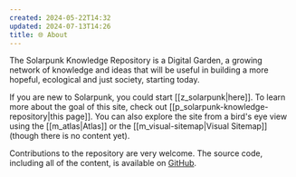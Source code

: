 ```yaml
---
created: 2024-05-22T14:32
updated: 2024-07-13T14:26
title: 🌐 About
---
```

The Solarpunk Knowledge Repository is a Digital Garden, a growing network of knowledge and ideas that will be useful in building a more hopeful, ecological and just society, starting today.

If you are new to Solarpunk, you could start [[z_solarpunk|here]]. To learn more about the goal of this site, check out [[p_solarpunk-knowledge-repository|this page]]. You can also explore the site from a bird's eye view using the [[m_atlas|Atlas]] or the [[m_visual-sitemap|Visual Sitemap]] (though there is no content yet).

Contributions to the repository are very welcome. The source code, including all of the content, is available on [GitHub](https://github.com/qv1et/solarpunk-knowledge-repository).